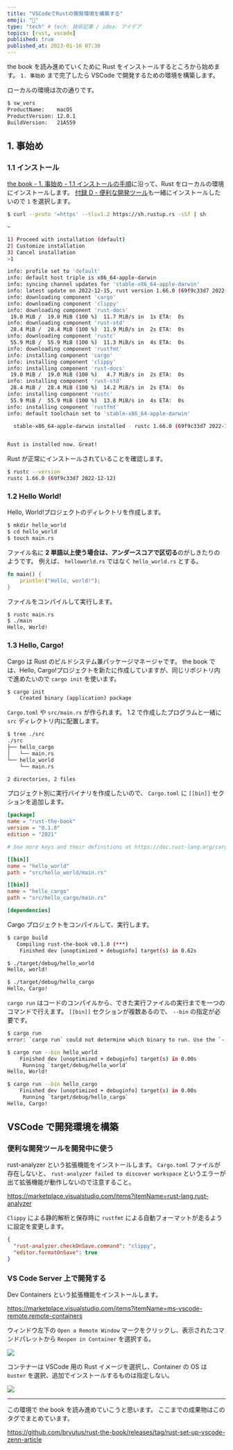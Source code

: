 ```yaml
---
title: "VSCodeでRustの開発環境を構築する"
emoji: "🦀"
type: "tech" # tech: 技術記事 / idea: アイデア
topics: [rust, vscode]
published: true
published_at: 2023-01-16 07:30
---
```


the book を読み進めていくために Rust をインストールするところから始めます。
`1. 事始め` まで完了したら VSCode で開発するための環境を構築します。

ローカルの環境は次の通りです。

```bash
$ sw_vers
ProductName:	macOS
ProductVersion:	12.0.1
BuildVersion:	21A559
```

## 1. 事始め

### 1.1 インストール

[the book - 1. 事始め - 1.1 インストールの手順](https://doc.rust-jp.rs/book-ja/ch01-01-installation.html#linux%E3%81%A8macos%E3%81%ABrustup%E3%82%92%E3%82%A4%E3%83%B3%E3%82%B9%E3%83%88%E3%83%BC%E3%83%AB%E3%81%99%E3%82%8B)に沿って、Rust をローカルの環境にインストールします。
[付録 D - 便利な開発ツール](https://doc.rust-jp.rs/book-ja/appendix-04-useful-development-tools.html)も一緒にインストールしたいので `1` を選択します。

```bash
$ curl --proto '=https' --tlsv1.2 https://sh.rustup.rs -sSf | sh

~

1) Proceed with installation (default)
2) Customize installation
3) Cancel installation
>1

info: profile set to 'default'
info: default host triple is x86_64-apple-darwin
info: syncing channel updates for 'stable-x86_64-apple-darwin'
info: latest update on 2022-12-15, rust version 1.66.0 (69f9c33d7 2022-12-12)
info: downloading component 'cargo'
info: downloading component 'clippy'
info: downloading component 'rust-docs'
 19.0 MiB /  19.0 MiB (100 %)  11.7 MiB/s in  1s ETA:  0s
info: downloading component 'rust-std'
 28.4 MiB /  28.4 MiB (100 %)  11.9 MiB/s in  2s ETA:  0s
info: downloading component 'rustc'
 55.9 MiB /  55.9 MiB (100 %)  11.3 MiB/s in  4s ETA:  0s
info: downloading component 'rustfmt'
info: installing component 'cargo'
info: installing component 'clippy'
info: installing component 'rust-docs'
 19.0 MiB /  19.0 MiB (100 %)   4.7 MiB/s in  2s ETA:  0s
info: installing component 'rust-std'
 28.4 MiB /  28.4 MiB (100 %)  14.2 MiB/s in  2s ETA:  0s
info: installing component 'rustc'
 55.9 MiB /  55.9 MiB (100 %)  13.8 MiB/s in  4s ETA:  0s
info: installing component 'rustfmt'
info: default toolchain set to 'stable-x86_64-apple-darwin'

  stable-x86_64-apple-darwin installed - rustc 1.66.0 (69f9c33d7 2022-12-12)


Rust is installed now. Great!
```

Rust が正常にインストールされていることを確認します。

```bash
$ rustc --version
rustc 1.66.0 (69f9c33d7 2022-12-12)
```

### 1.2 Hello World!

Hello, World!プロジェクトのディレクトリを作成します。

```bash
$ mkdir hello_world
$ cd hello_world
$ touch main.rs
```

ファイル名に **2 単語以上使う場合は、アンダースコアで区切る**のがしきたりのようです。
例えば、 `helloworld.rs` ではなく `hello_world.rs` とする。

```rust:main.rs
fn main() {
    println!("Hello, world!");
}
```

ファイルをコンパイルして実行します。

```bash
$ rustc main.rs
$ ./main
Hello, World!
```

### 1.3 Hello, Cargo!

Cargo は Rust のビルドシステム兼パッケージマネージャです。
the book では、Hello, Cargo!プロジェクトを新たに作成していますが、同じリポジトリ内で進めたいので `cargo init` を使います。

```bash
$ cargo init
    Created binary (application) package
```

`Cargo.toml` や `src/main.rs` が作られます。
1.2 で作成したプログラムと一緒に `src` ディレクトリ内に配置します。

```bash
$ tree ./src
./src
├── hello_cargo
│   └── main.rs
└── hello_world
    └── main.rs

2 directories, 2 files
```

プロジェクト別に実行バイナリを作成したいので、 `Cargo.toml` に `[[bin]]` セクションを追加します。

```toml:Cargo.toml
[package]
name = "rust-the-book"
version = "0.1.0"
edition = "2021"

# See more keys and their definitions at https://doc.rust-lang.org/cargo/reference/manifest.html

[[bin]]
name = "hello_world"
path = "src/hello_world/main.rs"

[[bin]]
name = "hello_cargo"
path = "src/hello_cargo/main.rs"

[dependencies]
```

Cargo プロジェクトをコンパイルして、実行します。

```bash
$ cargo build
   Compiling rust-the-book v0.1.0 (***)
    Finished dev [unoptimized + debuginfo] target(s) in 0.62s

$ ./target/debug/hello_world
Hello, world!

$ ./target/debug/hello_cargo
Hello, Cargo!
```

`cargo run` はコードのコンパイルから、できた実行ファイルの実行までを一つのコマンドで行えます。
`[[bin]]` セクションが複数あるので、 `--bin` の指定が必要です。

```bash
$ cargo run
error: `cargo run` could not determine which binary to run. Use the `--bin` option to specify a binary, or the `default-run` manifest key.

$ cargo run --bin hello_world
    Finished dev [unoptimized + debuginfo] target(s) in 0.00s
     Running `target/debug/hello_world`
Hello, World!

$ cargo run --bin hello_cargo
    Finished dev [unoptimized + debuginfo] target(s) in 0.00s
     Running `target/debug/hello_cargo`
Hello, Cargo!
```

## VSCode で開発環境を構築

### 便利な開発ツールを開発中に使う

rust-analyzer という拡張機能をインストールします。
`Cargo.toml` ファイルが存在しないと、 `rust-analyzer failed to discover workspace` というエラーが出て拡張機能が動作しないので注意すること。

https://marketplace.visualstudio.com/items?itemName=rust-lang.rust-analyzer

`Clippy` による静的解析と保存時に `rustfmt` による自動フォーマットが走るように設定を変更します。

```json:settings.json
{
  "rust-analyzer.checkOnSave.command": "clippy",
  "editor.formatOnSave": true
}
```

### VS Code Server 上で開発する

Dev Containers という拡張機能をインストールします。

https://marketplace.visualstudio.com/items?itemName=ms-vscode-remote.remote-containers

ウィンドウ左下の `Open a Remote Window` マークをクリックし、表示されたコマンドパレットから `Reopen in Container` を選択する。

![](/images/rust-set-up-vscode/dev-containers.png)

コンテナーは VSCode 用の Rust イメージを選択し、Container の OS は `buster` を選択、追加でインストールするものは指定しない。

![](/images/rust-set-up-vscode/add-dev-container-configuration-files.png)

---

この環境で the book を読み進めていこうと思います。
ここまでの成果物はこのタグでまとめています。

https://github.com/bryutus/rust-the-book/releases/tag/rust-set-up-vscode-zenn-article
